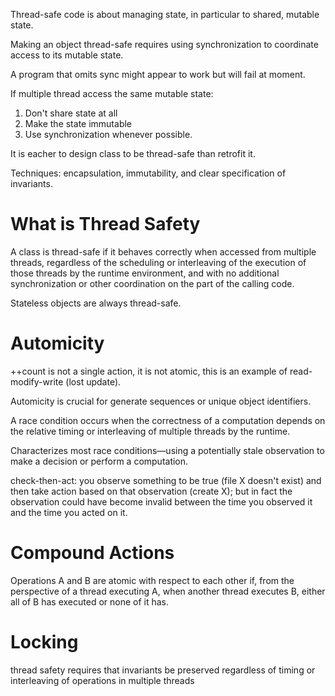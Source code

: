 Thread-safe code is about managing state, in particular to shared, mutable state.

Making an object thread-safe requires using synchronization to coordinate access to its mutable state.

A program that omits sync might appear to work but will fail at moment.

If multiple thread access the same mutable state:
1. Don't share state at all
2. Make the state immutable
3. Use synchronization whenever possible.

It is eacher to design class to be thread-safe than retrofit it.

Techniques: encapsulation, immutability, and clear specification of invariants.

# What is Thread Safety
A class is thread-safe if it behaves correctly when accessed from multiple threads, regardless of the scheduling or interleaving of the execution of those threads by the runtime environment, and with no additional synchronization or other coordination on the part of the calling code.

Stateless objects are always thread-safe.

# Automicity
++count is not a single action, it is not atomic, this is an example of read-modify-write (lost update).

Automicity is crucial for generate sequences or unique object identifiers.

A race condition occurs when the correctness of a computation depends on the relative timing or interleaving of multiple threads by the runtime.

Characterizes most race conditions—using a potentially stale observation to make a decision or perform a computation. 

check-then-act: you observe something to be true (file X doesn't exist) and then take action based on that observation (create X); but in fact the observation could have become invalid between the time you observed it and the time you acted on it.

# Compound Actions
Operations A and B are atomic with respect to each other if, from the perspective of a thread executing A, when another thread executes B, either all of B has executed or none of it has.

# Locking
 thread safety requires that invariants be preserved regardless of timing or interleaving of operations in multiple threads
